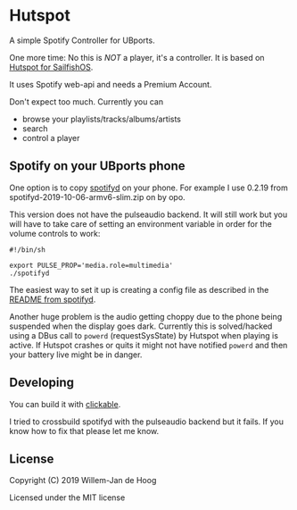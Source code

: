 # Hutspot

A simple Spotify Controller for UBports.

One more time: No this is *NOT* a player, it's a controller. It is based on [Hutspot for SailfishOS](https://github.com/sailfish-spotify/hutspot).

It uses Spotify web-api and needs a Premium Account.

Don't expect too much. Currently you can 

  * browse your playlists/tracks/albums/artists
  * search
  * control a player
 

## Spotify on your UBports phone
One option is to copy [spotifyd](https://github.com/Spotifyd/spotifyd/releases) on your phone. For example I use 0.2.19 from  spotifyd-2019-10-06-armv6-slim.zip on by opo. 

This version does not have the pulseaudio backend. It will still work but you will have to take care of setting an environment variable in order for the volume controls to work:

```
#!/bin/sh

export PULSE_PROP='media.role=multimedia'
./spotifyd
```

The easiest way to set it up is creating a config file as described in the [README from spotifyd](https://github.com/Spotifyd/spotifyd).


Another huge problem is the audio getting choppy due to the phone being suspended when the display goes dark. Currently this is solved/hacked using a DBus call to `powerd` (requestSysState) by Hutspot when playing is active. If Hutspot crashes or quits it might not have notified `powerd` and then your battery live might be in danger. 


## Developing
You can build it with [clickable](http://clickable.bhdouglass.com/en/latest/).

I tried to crossbuild spotifyd with the pulseaudio backend but it fails. If you know how to fix that please let me know.

## License

Copyright (C) 2019  Willem-Jan de Hoog

Licensed under the MIT license
